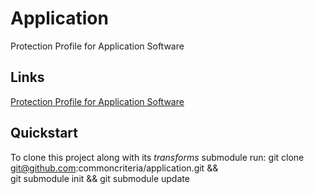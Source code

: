 Application
===========

Protection Profile for Application Software


## Links
[Protection Profile for Application Software](http://common-criteria.rhcloud.com/application/output/application-release.html)

## Quickstart
To clone this project along with its _transforms_ submodule run:
  git clone git@github.com:commoncriteria/application.git &&\
  git submodule init && git submodule update
